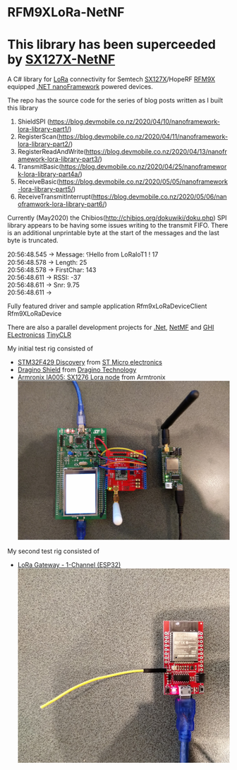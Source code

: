 # RFM9XLoRa-NetNF 

# This library has been superceeded by [SX127X-NetNF](https://github.com/KiwiBryn/SX127X-NetNF)

A C# library for [LoRa](https://lora-alliance.org/) connectivity for Semtech [SX127X](https://www.semtech.com/products/wireless-rf/lora-transceivers/SX1276)/HopeRF [RFM9X](http://www.hoperf.com/rf_transceiver/lora/RFM95W.html) equipped [.NET nanoFramework](https://github.com/nanoFramework) powered devices.

The repo has the source code for the series of blog posts written as I built this library

01. ShieldSPI (https://blog.devmobile.co.nz/2020/04/10/nanoframework-lora-library-part1/)
02. RegisterScan(https://blog.devmobile.co.nz/2020/04/11/nanoframework-lora-library-part2/)
03. RegisterReadAndWrite(https://blog.devmobile.co.nz/2020/04/13/nanoframework-lora-library-part3/)
04. TransmitBasic(https://blog.devmobile.co.nz/2020/04/25/nanoframework-lora-library-part4a/)
05. ReceiveBasic(https://blog.devmobile.co.nz/2020/05/05/nanoframework-lora-library-part5/)
06. ReceiveTransmitInterrupt(https://blog.devmobile.co.nz/2020/05/06/nanoframwork-lora-library-part6/)

Currently (May2020) the Chibios(http://chibios.org/dokuwiki/doku.php) SPI library appears to be having some issues writing to the transmit FIFO. There is an additional unprintable byte at the start of the messages and the last byte is truncated.

20:56:48.545 -> Message: ⸮Hello from LoRaIoT1 ! 17<br>
20:56:48.578 -> Length: 25<br>
20:56:48.578 -> FirstChar: 143<br>
20:56:48.611 -> RSSI: -37<br>
20:56:48.611 -> Snr: 9.75<br>
20:56:48.611 -><br>

Fully featured driver and sample application
Rfm9xLoRaDeviceClient 
Rfm9XLoRaDevice


There are also a parallel development projects for [.Net](https://github.com/KiwiBryn/RFM9XLoRa-Net), [NetMF](https://github.com/KiwiBryn/RFM9XLoRa-NetMF) and [GHI ELectronicss](https://ghielectronics.com/) [TinyCLR](https://github.com/KiwiBryn/RFM9XLoRa-TinyCLR)

My initial test rig consisted of
* [STM32F429 Discovery](https://www.st.com/en/evaluation-tools/32f429idiscovery.html) from [ST Micro electronics](https://www.st.com)
* [Dragino Shield](http://www.dragino.com/products/lora/item/102-lora-shield.html) from [Dragino Technology](http://www.dragino.com)
* [Armronix IA005: SX1276 Lora node](https://www.tindie.com/products/Armtronix/ia005-sx1276-lora-node-stm32f103-pair-2nos/) from Armtronix
![LoRa Shield for Arduino](Disco429WithArmtronix.jpg)

My second test rig consisted of
* [LoRa Gateway - 1-Channel (ESP32)](https://www.sparkfun.com/products/15006)
![ESP32 WROON SIngle Chanel Gateway](NetNFESP32.jpg)
